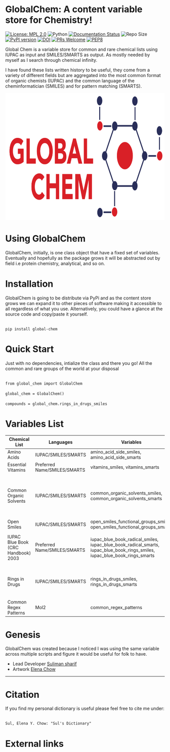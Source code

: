 GlobalChem: A content variable store for Chemistry!
===================================================

[![License: MPL 2.0](https://img.shields.io/badge/License-MPL%202.0-brightgreen.svg)](https://opensource.org/licenses/MPL-2.0)
![Python](https://img.shields.io/badge/python-3.6-blue.svg)
[![Documentation Status](https://readthedocs.org/projects/globalchem/badge/?version=latest)](https://globalchem.readthedocs.io/en/latest/?badge=latest)
![Repo Size](https://img.shields.io/github/repo-size/Sulstice/global-chem)
[![PyPI version](https://badge.fury.io/py/global-chem.svg)](https://badge.fury.io/py/global-chem)
[![DOI](https://zenodo.org/badge/259046250.svg)](https://zenodo.org/badge/latestdoi/259046250)
[![PRs Welcome](https://img.shields.io/badge/PRs-welcome-brightgreen.svg?style=flat-square)](http://makeapullrequest.com)
[![PEP8](https://img.shields.io/badge/code%20style-pep8-orange.svg)](https://www.python.org/dev/peps/pep-0008/)



Global Chem is a variable store for common and rare chemical lists using IUPAC as input and SMILES/SMARTS as output. As 
mostly needed by myself as I search through chemical infinity. 

I have found these lists written history to be useful, they come from a variety of different fields but are aggregated 
into the most common format of organic chemists (IUPAC) and the common language of the cheminformatician (SMILES) and for 
pattern matching (SMARTS).

<p align="center">
  <img width="800" height="400" src="images/globalchemlogo.png">
</p>



Using GlobalChem
=====================

GlobalChem, initially, is one class object that have a fixed set of variables. Eventually and hopefully as the package 
grows it will be abstracted out by field i.e protein chemistry, analytical, and so on. 

Installation 
============

GlobalChem is going to be distribute via PyPi and as the content store grows we can expand it to other pieces of software
making it accessible to all regardless of what you use. Alternatively, you could have a glance at the source code and copy/paste
it yourself.

```

pip install global-chem

```
Quick Start
===========

Just with no dependencies, intialize the class and there you go! All the common and rare groups of the world
at your disposal 

```

from global_chem import GlobalChem

global_chem = GlobalChem()

compounds = global_chem.rings_in_drugs_smiles
```

Variables List
==============

| Chemical List                       | Languages                    | Variables                                                                                                                  | References                                                                                                                                                                                                                                     |
|-------------------------------------|------------------------------|----------------------------------------------------------------------------------------------------------------------------|------------------------------------------------------------------------------------------------------------------------------------------------------------------------------------------------------------------------------------------------|
| Amino Acids                         | IUPAC/SMILES/SMARTS          | amino_acid_side_smiles, amino_acid_side_smarts                                                                             | Common Knowledge                                                                                                                                                                                                                               |
| Essential Vitamins                  | Preferred Name/SMILES/SMARTS | vitamins_smiles, vitamins_smarts                                                                                           | Common Knowledge                                                                                                                                                                                                                               |
| Common Organic Solvents             | IUPAC/SMILES/SMARTS          | common_organic_solvents_smiles, common_organic_solvents_smarts                                                             | Fulmer, Gregory R., et al. “NMR Chemical Shifts of Trace Impurities: Common Laboratory Solvents, Organics, and Gases in Deuterated Solvents Relevant to the Organometallic Chemist.”Organometallics , vol. 29, no. 9, May 2010, pp. 2176–79.   |
| Open Smiles                         | IUPAC/SMILES/SMARTS          | open_smiles_functional_groups_smiles, open_smiles_functional_groups_smarts                                                 | OpenSMILES Home Page. http://opensmiles.org/.                                                                                                                                                                                                  |
| IUPAC Blue Book (CRC Handbook) 2003 | Preferred Name/SMILES/SMARTS | iupac_blue_book_radical_smiles, iupac_blue_book_radical_smarts, iupac_blue_book_rings_smiles, iupac_blue_book_rings_smarts | Chemical Rubber Company. CRC Handbook of Chemistry and Physics: A Ready-Reference Book of Chemical and Physical Data . Edited by David R. Lide, 85. ed, CRC Press, 2004.                                                                       |
| Rings in Drugs                      | IUPAC/SMILES/SMARTS          | rings_in_drugs_smiles, rings_in_drugs_smarts                                                                               | Taylor, Richard D., et al. “Rings in Drugs.” Journal of Medicinal Chemistry, vol. 57, no. 14, July 2014, pp. 5845–59.  ACS Publications, https://doi.org/10.1021/jm4017625.                                                                    |
| Common Regex Patterns               | Mol2                         | common_regex_patterns                                                                                                      |                                                                                                                                                                                                                                                |

Genesis
=======

GlobalChem was created because I noticed I was using the same variable across multiple scripts and figure it would be useful
for folk to have.

- Lead Developer [Suliman sharif](http://sulstice.github.io/)
- Artwork [Elena Chow](http://www.chowelena.com/)

* * * * *

Citation
========

If you find my personal dictionary is useful please feel free to cite me under:

```

Sul, Elena Y. Chow: "Sul's Dictionary" 

```
External links
==============


